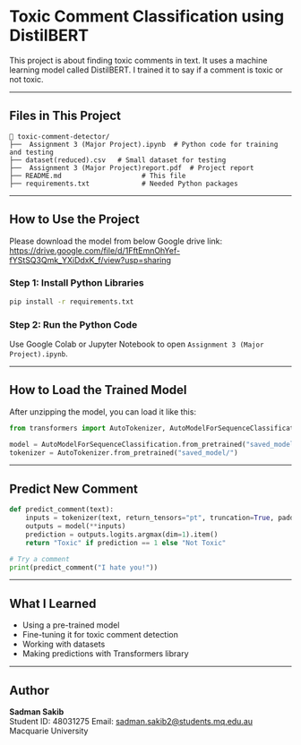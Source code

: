 
# Toxic Comment Classification using DistilBERT


This project is about finding toxic comments in text. It uses a machine learning model called DistilBERT. I trained it to say if a comment is toxic or not toxic.

---

## Files in This Project

```
📂 toxic-comment-detector/
├──  Assignment 3 (Major Project).ipynb  # Python code for training and testing
├── dataset(reduced).csv   # Small dataset for testing
├──  Assignment 3 (Major Project)report.pdf  # Project report
├── README.md                    # This file
├── requirements.txt             # Needed Python packages
```

---

## How to Use the Project
Please download the model from below Google drive link:
https://drive.google.com/file/d/1FftEmnOhYef-fYStSQ3Qmk_YXiDdxK_f/view?usp=sharing

### Step 1: Install Python Libraries

```bash
pip install -r requirements.txt
```

### Step 2: Run the Python Code

Use Google Colab or Jupyter Notebook to open `Assignment 3 (Major Project).ipynb`.

---

## How to Load the Trained Model

After unzipping the model, you can load it like this:

```python
from transformers import AutoTokenizer, AutoModelForSequenceClassification

model = AutoModelForSequenceClassification.from_pretrained("saved_model/")
tokenizer = AutoTokenizer.from_pretrained("saved_model/")
```

---

## Predict New Comment

```python
def predict_comment(text):
    inputs = tokenizer(text, return_tensors="pt", truncation=True, padding=True)
    outputs = model(**inputs)
    prediction = outputs.logits.argmax(dim=1).item()
    return "Toxic" if prediction == 1 else "Not Toxic"

# Try a comment
print(predict_comment("I hate you!"))
```

---

## What I Learned

- Using a pre-trained model
- Fine-tuning it for toxic comment detection
- Working with datasets
- Making predictions with Transformers library

---

## Author

**Sadman Sakib**  
Student ID: 48031275
Email: sadman.sakib2@students.mq.edu.au  
Macquarie University
